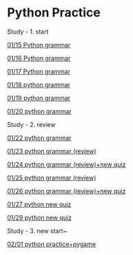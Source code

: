 # Python Practice

Study - 1. start

[01/15 Python grammar](Python%20Practice%204d95aad8d0ec4a37acbf0015ab27ba8f/01%2015%20Python%20grammar%20c8d7312563e741c5820297beb44fe2b9.md)

[01/16 Python grammar](Python%20Practice%204d95aad8d0ec4a37acbf0015ab27ba8f/01%2016%20Python%20grammar%206db7e77a2fda4ba39ac95901bdc5bc68.md)

[01/17 Python grammar](Python%20Practice%204d95aad8d0ec4a37acbf0015ab27ba8f/01%2017%20Python%20grammar%209a3560eb0211475da2c7033c7f1f9781.md)

[01/18 python grammar](Python%20Practice%204d95aad8d0ec4a37acbf0015ab27ba8f/01%2018%20python%20grammar%209b3051294a214e278071104fac562405.md)

[01/19 python grammar](Python%20Practice%204d95aad8d0ec4a37acbf0015ab27ba8f/01%2019%20python%20grammar%2033530aa670664fae8bedbbaf77822be5.md)

[01/20 python grammar](Python%20Practice%204d95aad8d0ec4a37acbf0015ab27ba8f/01%2020%20python%20grammar%203c2a656e530547a893dbcf90ae3ba23d.md)

Study - 2. review

[01/22 python grammar](Python%20Practice%204d95aad8d0ec4a37acbf0015ab27ba8f/01%2022%20python%20grammar%20ae3ae1ee5f034267bd4c1f76c151caef.md)

[01/23 python grammar (review)](Python%20Practice%204d95aad8d0ec4a37acbf0015ab27ba8f/01%2023%20python%20grammar%20(review)%2085397ae339844430ae27360d74372733.md)

[01/24 python grammar (review)+new quiz](Python%20Practice%204d95aad8d0ec4a37acbf0015ab27ba8f/01%2024%20python%20grammar%20(review)+new%20quiz%20973a3f988a334259bc873dc257f57978.md)

[01/25 python grammar (review)](Python%20Practice%204d95aad8d0ec4a37acbf0015ab27ba8f/01%2025%20python%20grammar%20(review)%2075e6b08b2dc9425080da52bbafdf43fb.md)

[01/26 python grammar (review)+new quiz](Python%20Practice%204d95aad8d0ec4a37acbf0015ab27ba8f/01%2026%20python%20grammar%20(review)+new%20quiz%206ff84954384a454cb2400ff8d08b4e81.md)

[01/27 python new quiz](Python%20Practice%204d95aad8d0ec4a37acbf0015ab27ba8f/01%2027%20python%20new%20quiz%20522325badba04009ae49b30aae01730e.md)

[01/29 python new quiz](Python%20Practice%204d95aad8d0ec4a37acbf0015ab27ba8f/01%2029%20python%20new%20quiz%205468acbd01e34fc1adba800677aca51f.md)

Study - 3. new start~

[02/01 python practice+pygame](Python%20Practice%204d95aad8d0ec4a37acbf0015ab27ba8f/02%2001%20python%20practice+pygame%209c7548d320784091b694da014effe00e.md)